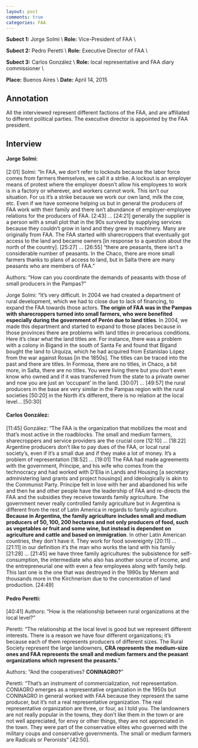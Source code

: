 ```yaml
---
layout: post
comments: true
categories: FAA
---
```


**Subect 1:** Jorge Solmi \\
**Role:** Vice-President of FAA \\

**Subect 2:** Pedro Peretti \\
**Role:** Executive Director of FAA \\

**Subect 3:** Carlos González \\
**Role:** local representative and FAA diary commissioner \\

**Place:** Buenos Aires \\
**Date:** April 14, 2015 


## Annotation

All the interviewed represent different factions of the FAA, and are affiliated to different political parties. The executive director is appointed by the FAA president.


## Interview

#### Jorge Solmi:

[2:01] Solmi: “In FAA, we don’t refer to lockouts because the labor force comes from farmers themselves, we call it a strike. A lockout is an employer means of protest where the employer doesn’t allow his employees to work is in a factory or wherever, and workers cannot work. This isn’t our situation. For us it’s a strike because we work our own land, milk the cow, etc. Even if we have someone helping us but in general the producers of FAA work with their family and there isn’t abundance of employer-employee relations for the producers of FAA. [2:43] … [24:21] generally the supplier is a person with a small plot that in the 90s survived by supplying services because they couldn’t grow in land and they grew in machinery. Many are originally from FAA. The FAA started with sharecroppers that eventually got access to the land and became owners [in response to a question about the north of the country]. [25:27] … [26:55] “there are peasants, there isn’t a considerable number of peasants. In the Chaco, there are more small farmers thanks to plans of access to land, but in Salta there are many peasants who are members of FAA.” 

Authors: “How can you coordinate the demands of peasants with those of small producers in the Pampas?”

Jorge Solmi: “It’s very difficult. In 2004 we had created a department of rural development, which we had to close due to lack of financing, to expand the FAA towards those actors. **The origin of FAA was in the Pampas with sharecroppers turned into small farmers, who were benefited especially during the government of Perón due to land titles**. In 2004, we made this department and started to expand to those places because in those provinces there are problems with land titles in precarious conditions. Here it’s clear what the land titles are. For instance, there was a problem with a colony in Bigand in the south of Santa Fe and found that Bigand bought the land to Urquiza, which he had acquired from Estanislao López from the war against Rosas [in the 1850s]. The titles can be traced into the past and there are titles. In Formosa, there are no titles, in Chaco, a bit more, in Salta, there are no titles. You were living there but you don’t even know who owned and if it was transferred from the state to a private owner and now you are just an ‘occupant’ in the land. [30:07] … [49:57] the rural producers in the base are very similar in the Pampas region with the rural societies [50:20] in the North it’s different, there is no relation at the local level… [50:30]

#### Carlos González:

[11:45] González: “The FAA is the organization that mobilizes the most and that’s most active in the roadblocks. The small and medium farmers, sharecroppers and service providers are the crucial core [12:10] … [18:22] Argentine producers don’t like to pay dues of the FAA, or local rural society’s, even if it’s a small due and if they make a lot of money. It’s a problem of representation [18:52] … [19:01] The FAA had made agreements with the government, Príncipe, and his wife who comes from the technocracy and had worked with D’Elia in Lands and Housing [a secretary administering land grants and project housings] and ideologically is akin to the Communist Party. Príncipe felt in love with her and abandoned his wife and then he and other people have the leadership of FAA and re-directs the FAA and the subsidies they receive towards family agriculture. The government never really controlled family agriculture but in Argentina is different from the rest of Latin America in regards to family agriculture. **Because in Argentina, the family agriculture includes small and medium producers of 50, 100, 200 hectares and not only producers of food, such as vegetables or fruit and some wine, but instead is dependent on agriculture and cattle and based on immigration**. In other Latin American countries, they don’t have it. They work for food sovereignty [20:11] … [21:11] in our definition it’s the man who works the land with his family [21:28] … [21:45] we have three family agricultures: the subsistence for self-consumption, the intermediate who also has another source of income, and the entrepreneurial one with even a few employees along with family help. This last one is the one that was destroyed in the 1990s by Menem and thousands more in the Kirchnerism due to the concentration of land production. [24:49] 

#### Pedro Peretti:

[40:41] Authors: “How is the relationship between rural organizations at the local level?”

Peretti: “The relationship at the local level is good but we represent different interests. There is a reason we have four different organizations; it’s because each of them represents producers of different sizes. The Rural Society represent the large landowners, **CRA represents the medium-size ones and FAA represents the small and medium farmers and the peasant organizations which represent the peasants**.”

Authors: “And the cooperatives? **CONINAGRO?**”

Peretti: “That’s an instrument of commercialization, not representation. CONIAGRO emerges as a representative organization in the 1950s but CONINAGRO in general worked with FAA because they represent the same producer, but it’s not a real representative organization. The real representative organization are three, or four, as I told you. The landowners are not really popular in the towns, they don’t like them in the town or are not well appreciated, for envy or other things, they are not appreciated in the town. They were part of the conservative elites who governed with the military coups and conservative governments. The small or medium farmers are Radicals or Peronists” [42:50]. 
